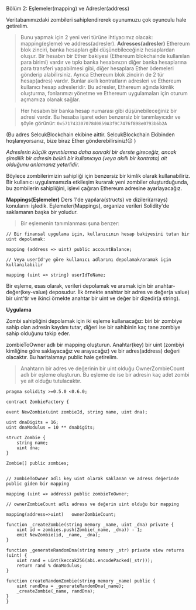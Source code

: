 Bölüm 2: Eşlemeler(mapping) ve Adresler(address)

Veritabanımızdaki zombileri sahiplendirerek oyunumuzu çok oyunculu hale getirelim.
>Bunu yapmak için 2 yeni veri türüne ihtiyacımız olacak: mapping(eşleme) ve address(adresler).
**Adresses(adresler)**
Ethereum blok zinciri, banka hesapları gibi düşünebileceğiniz hesaplardan oluşur. Bir hesabın bir Ether bakiyesi (Ethereum blokchainde kullanılan para birimi) vardır ve tıpkı banka hesabınızın diğer banka hesaplarına para transferi yapabilmesi gibi, diğer hesaplara Ether ödemeleri gönderip alabilirsiniz. Ayrıca Ethereum blok zincirin de 2 tür hesap(adres) vardır. Bunlar akıllı kontratların adresleri ve Ethereum kullanıcı hesap adresleridir.
Bu adresler, Ethereum ağında kimlik oluşturma, fonlarımızı yönetme ve Ethereum uygulamaları için oturum açmamıza olanak sağlar.

>Her hesabın bir banka hesap numarası gibi düşünebileceğiniz bir adresi vardır. Bu hesaba işaret eden benzersiz bir tanımlayıcıdır ve şöyle görünür:
`0x571743307078d0859A3f9C7476f898e0793b6b2A`


(Bu adres SelcukBlockchain ekibine aittir. SelcukBlockchain Ekibinden hoşlanıyorsanız, bize biraz Ether gönderebilirsiniz!😉 )

*Adreslerin küçük ayrıntılarına daha sonraki bir derste gireceğiz, ancak şimdilik bir adresin belirli bir kullanıcıya (veya akıllı bir kontrata) ait olduğunu anlamanız yeterlidir.*

Böylece zombilerimizin sahipliği için benzersiz bir kimlik olarak kullanabiliriz. Bir kullanıcı uygulamamızla etkileşim kurarak yeni zombiler oluşturduğunda, bu zombilerin sahipliğini, işlevi çağıran Ethereum adresine ayarlayacağız.

**Mappings(Eşlemeler)**
Ders 1'de yapılara(structs) ve dizileri(arrays) konularını işledik. Eşlemeler(Mappings), organize verileri Solidity'de saklamanın başka bir yoludur.

>Bir eşlemenin tanımlanması şuna benzer:
```
// Bir finansal uygulama için, kullanıcının hesap bakiyesini tutan bir uint depolamak:

mapping (address => uint) public accountBalance;

// Veya userId'ye göre kullanıcı adlarını depolamak/aramak için kullanılabilir

mapping (uint => string) userIdToName; 
```
Bir eşleme, esas olarak, verileri depolamak ve aramak için bir anahtar-değer(key-value) deposudur. İlk örnekte anahtar bir adres ve değer(a value) bir uint'tir ve ikinci örnekte anahtar bir uint ve değer bir dizedir(a string).

**Uygulama**

Zombi sahipliğini depolamak için iki eşleme kullanacağız: biri bir zombiye sahip olan adresin kaydını tutar, diğeri ise bir sahibinin kaç tane zombiye sahip olduğunu takip eder.

zombieToOwner adlı bir mapping oluşturun. Anahtar(key) bir uint (zombiyi kimliğine göre saklayacağız ve arayacağız) ve bir adres(address) değeri olacaktır. Bu haritalamayı public hale getirelim.

>Anahtarın bir adres ve değerinin bir uint olduğu OwnerZombieCount adlı bir eşleme oluşturun. Bu eşleme de ise bir adresin kaç adet zombi ye ait olduğu tutulacaktır.

    pragma solidity >=0.5.0 <0.6.0;

    contract ZombieFactory {

    event NewZombie(uint zombieId, string name, uint dna);

    uint dnaDigits = 16;
    uint dnaModulus = 10 ** dnaDigits;

    struct Zombie {
        string name;
        uint dna;
    }

    Zombie[] public zombies;


    // zombieToOwner adlı key uint olarak saklanan ve adress değerinde public giden bir mapping

    mapping (uint => address) public zombieToOwner;
 
    // ownerZombieCount adlı adress ve değerin uint olduğu bir mapping 

    mapping(address=>uint)   ownerZombieCount;

    function _createZombie(string memory _name, uint _dna) private {
        uint id = zombies.push(Zombie(_name, _dna)) - 1;
        emit NewZombie(id, _name, _dna);
    } 

    function _generateRandomDna(string memory _str) private view returns (uint) {
        uint rand = uint(keccak256(abi.encodePacked(_str)));
        return rand % dnaModulus;
    }

    function createRandomZombie(string memory _name) public {
        uint randDna = _generateRandomDna(_name);
        _createZombie(_name, randDna);
    }
    }

